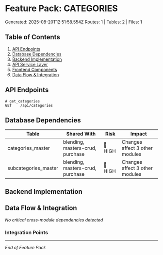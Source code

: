 # Feature Pack: CATEGORIES
Generated: 2025-08-20T12:51:58.554Z
Routes: 1 | Tables: 2 | Files: 1

## Table of Contents
1. [API Endpoints](#api-endpoints)
2. [Database Dependencies](#database-dependencies)
3. [Backend Implementation](#backend-implementation)
4. [API Service Layer](#api-service-layer)
5. [Frontend Components](#frontend-components)
6. [Data Flow & Integration](#data-flow--integration)

## API Endpoints
```
# get_categories
GET    /api/categories
```

## Database Dependencies
| Table | Shared With | Risk | Impact |
|-------|-------------|------|--------|
| categories_master | blending, masters-crud, purchase | 🔴 HIGH | Changes affect 3 other modules |
| subcategories_master | blending, masters-crud, purchase | 🔴 HIGH | Changes affect 3 other modules |

## Backend Implementation

## Data Flow & Integration
*No critical cross-module dependencies detected*

### Integration Points

---
*End of Feature Pack*